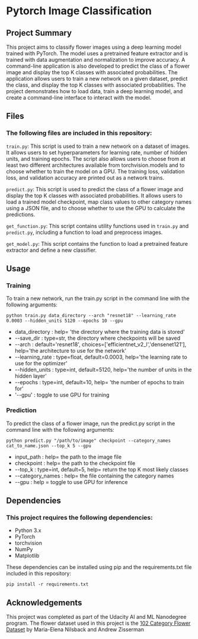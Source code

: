 # Pytorch Image Classification

## Project Summary

This project aims to classify flower images using a deep learning model trained with PyTorch. The model uses a pretrained feature extractor and is trained with data augmentation and normalization to improve accuracy. A command-line application is also developed to predict the class of a flower image and display the top K classes with associated probabilities. The application allows users to train a new network on a given dataset, predict the class, and display the top K classes with associated probabilities. The project demonstrates how to load data, train a deep learning model, and create a command-line interface to interact with the model.

## Files

### The following files are included in this repository:

`train.py`: This script is used to train a new network on a dataset of images. It allows users to set hyperparameters for learning rate, number of hidden units, and training epochs. The script also allows users to choose from at least two different architectures available from torchvision.models and to choose whether to train the model on a GPU. The training loss, validation loss, and validation accuracy are printed out as a network trains.

`predict.py`: This script is used to predict the class of a flower image and display the top K classes with associated probabilities. It allows users to load a trained model checkpoint, map class values to other category names using a JSON file, and to choose whether to use the GPU to calculate the predictions.

`get_function.py`: This script contains utility functions used in `train.py` and `predict.py`, including a function to load and preprocess images.

`get_model.py`: This script contains the function to load a pretrained feature extractor and define a new classifier.

## Usage

### Training

To train a new network, run the train.py script in the command line with the following arguments:
```
python train.py data_directory --arch "resnet18" --learning_rate 0.0003 --hidden_units 5120 --epochs 10 --gpu
```
- data_directory  :  help= 'the directory where the training data is stored'
- --save_dir      : type=str, the directory where checkpoints will be saved
- --arch          : default='resnet18', choices=['efficientnet_v2_l','densenet121'], help='the architecture to use for the network'
- --learning_rate : type=float, default=0.0003, help='the learning rate to use for the optimizer'
- --hidden_units  : type=int, default=5120, help='the number of units in the hidden layer'
- --epochs        : type=int, default=10, help= 'the number of epochs to train for'
- '--gpu'         : toggle to use GPU for training

### Prediction

To predict the class of a flower image, run the predict.py script in the command line with the following arguments:

```
python predict.py "/path/to/image" checkpoint --category_names cat_to_name.json --top_k 5 --gpu
```
- input_path : help= the path to the image file
- checkpoint : help= the path to the checkpoint file
- --top_k : type=int, default=5, help= return the top K most likely classes
- --category_names : help= the file containing the category names
- --gpu : help = toggle to use GPU for inference

## Dependencies

### This project requires the following dependencies:

- Python 3.x
- PyTorch
- torchvision
- NumPy
- Matplotlib

These dependencies can be installed using pip and the requirements.txt file included in this repository:

```
pip install -r requirements.txt
```

## Acknowledgements

This project was completed as part of the Udacity AI and ML Nanodegree program. The flower dataset used in this project is the [102 Category Flower Dataset](https://www.robots.ox.ac.uk/~vgg/data/flowers/102/index.html) by Maria-Elena Nilsback and Andrew Zisserman

